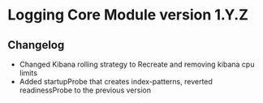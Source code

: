 # Logging Core Module version 1.Y.Z

## Changelog

- Changed Kibana rolling strategy to Recreate and removing kibana cpu limits
- Added startupProbe that creates index-patterns, reverted readinessProbe to the previous version
